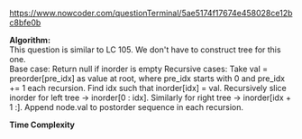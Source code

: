 https://www.nowcoder.com/questionTerminal/5ae5174f17674e458028ce12bc8bfe0b

**Algorithm:** <br />
This question is similar to LC 105. We don't have to construct tree for this one. <br />
Base case: Return null if inorder is empty
Recursive cases: Take val = preorder[pre_idx] as value at root, where pre_idx starts with 0 and pre_idx += 1 each recursion. Find idx such that inorder[idx] = val. Recursively slice inorder for left tree -> inorder[0 : idx]. Similarly for right tree -> inorder[idx + 1 :]. Append node.val to postorder sequence in each recursion.

**Time Complexity** <br />

